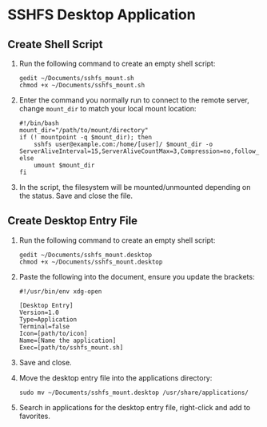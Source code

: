 # SSHFS Desktop Application

## Create Shell Script

1. Run the following command to create an empty shell script:

    ```console
    gedit ~/Documents/sshfs_mount.sh
    chmod +x ~/Documents/sshfs_mount.sh
    ```

2. Enter the command you normally run to connect to the remote server, change `mount_dir` to match your local mount location:

    ```
    #!/bin/bash
    mount_dir="/path/to/mount/directory"
    if (! mountpoint -q $mount_dir); then
        sshfs user@example.com:/home/[user]/ $mount_dir -o   ServerAliveInterval=15,ServerAliveCountMax=3,Compression=no,follow_symlinks
    else
        umount $mount_dir
    fi
    ```

3. In the script, the filesystem will be mounted/unmounted depending on the status. Save and close the file.

## Create Desktop Entry File

1. Run the following command to create an empty shell script:

    ```console
    gedit ~/Documents/sshfs_mount.desktop
    chmod +x ~/Documents/sshfs_mount.desktop
    ```

2. Paste the following into the document, ensure you update the brackets:

    ```
    #!/usr/bin/env xdg-open

    [Desktop Entry]
    Version=1.0
    Type=Application
    Terminal=false
    Icon=[path/to/icon]
    Name=[Name the application]
    Exec=[path/to/sshfs_mount.sh]
    ```

3. Save and close.

4. Move the desktop entry file into the applications directory:

    ```console
    sudo mv ~/Documents/sshfs_mount.desktop /usr/share/applications/
    ```

5. Search in applications for the desktop entry file, right-click and add to favorites.
